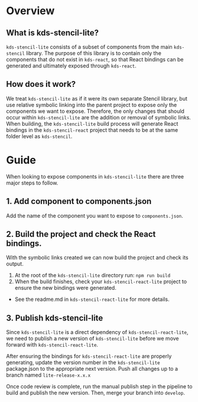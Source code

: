 # Overview

## What is kds-stencil-lite?

`kds-stencil-lite` consists of a subset of components from the main `kds-stencil` library. The purpose of this library is to contain only the components that do not exist in `kds-react`, so that React bindings can be generated and ultimately exposed through `kds-react`.

## How does it work?

We treat `kds-stencil-lite` as if it were its own separate Stencil library, but use relative symbolic linking into the parent project to expose only the components we want to expose. Therefore, the only changes that should occur within `kds-stencil-lite` are the addition or removal of symbolic links. When building, the `kds-stencil-lite` build process will generate React bindings in the `kds-stencil-react` project that needs to be at the same folder level as `kds-stencil`.

# Guide

When looking to expose components in `kds-stencil-lite` there are three major steps to follow.

## 1. Add component to components.json

Add the name of the component you want to expose to `components.json`.

## 2. Build the project and check the React bindings.

With the symbolic links created we can now build the project and check its output.

1. At the root of the `kds-stencil-lite` directory run: `npm run build`
2. When the build finishes, check your `kds-stencil-react-lite` project to ensure the new bindings were generated.
  - See the readme.md in `kds-stencil-react-lite` for more details.


## 3. Publish kds-stencil-lite

Since `kds-stencil-lite` is a direct dependency of `kds-stencil-react-lite`, we need to publish a new version of `kds-stencil-lite` before we move forward with `kds-stencil-react-lite`.

After ensuring the bindings for `kds-stencil-react-lite` are properly generating, update the version number in the `kds-stencil-lite` package.json to the appropriate next version. Push all changes up to a branch named `lite-release-x.x.x`

Once code review is complete, run the manual publish step in the pipeline to build and publish the new version. Then, merge your branch into `develop`.